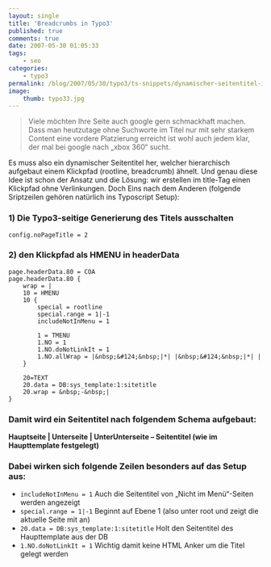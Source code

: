 ```yaml
---
layout: single
title: 'Breadcrumbs in Typo3'
published: true
comments: true
date: 2007-05-30 01:05:33
tags:
    - seo
categories:
    - typo3
permalink: /blog/2007/05/30/typo3/ts-snippets/dynamischer-seitentitel-in-typo3-wie-klickpfadbreadcrumb
image:
    thumb: typo33.jpg
---
```

> Viele möchten Ihre Seite auch google gern schmackhaft machen. Dass man heutzutage ohne Suchworte im Titel 
nur mit sehr starkem Content eine vordere Platzierung erreicht ist wohl auch jedem klar, der mal bei google
 nach &#8222;xbox 360&#8220; sucht.

Es muss also ein dynamischer Seitentitel her, welcher hierarchisch aufgebaut einem Klickpfad (rootline, breadcrumb) ähnelt. Und genau diese Idee ist schon der Ansatz und die Lösung: wir erstellen im title-Tag einen Klickpfad ohne Verlinkungen. Doch Eins nach dem Anderen (folgende Sriptzeilen gehören natürlich ins Typoscript Setup):

### 1) Die Typo3-seitige Generierung des Titels ausschalten
   
```
config.noPageTitle = 2
```

### 2) den Klickpfad als HMENU in headerData
    
```typoscript
page.headerData.80 = COA
page.headerData.80 {
    wrap = |
    10 = HMENU
    10 {
        special = rootline
        special.range = 1|-1
        includeNotInMenu = 1

        1 = TMENU
        1.NO = 1
        1.NO.doNotLinkIt = 1
        1.NO.allWrap = |&nbsp;&#124;&nbsp;|*| |&nbsp;&#124;&nbsp;|*| |
    }

    20=TEXT
    20.data = DB:sys_template:1:sitetitle
    20.wrap = &nbsp;-&nbsp;|
}
```

### Damit wird ein Seitentitel nach folgendem Schema aufgebaut:

**Hauptseite \| Unterseite \| UnterUnterseite &#8211; Seitentitel (wie im Haupttemplate festgelegt)**

### Dabei wirken sich folgende Zeilen besonders auf das Setup aus:

* `includeNotInMenu = 1` Auch die Seitentitel von &#8222;Nicht im Menü&#8220;-Seiten werden angezeigt
* `special.range = 1|-1` Beginnt auf Ebene 1 (also unter root und zeigt die aktuelle Seite mit an)
* `20.data = DB:sys_template:1:sitetitle` Holt den Seitentitel des Haupttemplate aus der DB
* `1.NO.doNotLinkIt = 1` Wichtig damit keine HTML Anker um die Titel gelegt werden